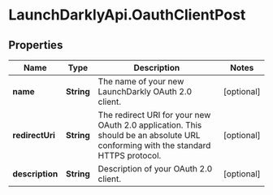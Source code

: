 # LaunchDarklyApi.OauthClientPost

## Properties

Name | Type | Description | Notes
------------ | ------------- | ------------- | -------------
**name** | **String** | The name of your new LaunchDarkly OAuth 2.0 client. | [optional] 
**redirectUri** | **String** | The redirect URI for your new OAuth 2.0 application. This should be an absolute URL conforming with the standard HTTPS protocol. | [optional] 
**description** | **String** | Description of your OAuth 2.0 client. | [optional] 


